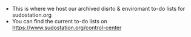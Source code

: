 

- This is where we host our archived disrto & enviromant to-do lists for sudostation.org
- You can find the current to-do lists on https://www.sudostation.org/control-center
